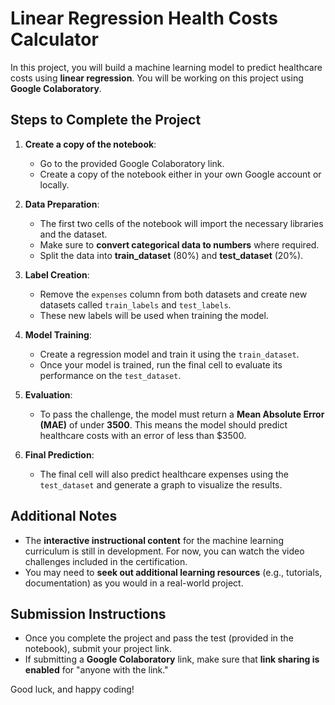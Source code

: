 # Linear Regression Health Costs Calculator

In this project, you will build a machine learning model to predict healthcare costs using **linear regression**. You will be working on this project using **Google Colaboratory**.

## Steps to Complete the Project

1. **Create a copy of the notebook**:
   - Go to the provided Google Colaboratory link.
   - Create a copy of the notebook either in your own Google account or locally.

2. **Data Preparation**:
   - The first two cells of the notebook will import the necessary libraries and the dataset.
   - Make sure to **convert categorical data to numbers** where required.
   - Split the data into **train_dataset** (80%) and **test_dataset** (20%).

3. **Label Creation**:
   - Remove the `expenses` column from both datasets and create new datasets called `train_labels` and `test_labels`.
   - These new labels will be used when training the model.

4. **Model Training**:
   - Create a regression model and train it using the `train_dataset`.
   - Once your model is trained, run the final cell to evaluate its performance on the `test_dataset`.

5. **Evaluation**:
   - To pass the challenge, the model must return a **Mean Absolute Error (MAE)** of under **3500**. This means the model should predict healthcare costs with an error of less than $3500.

6. **Final Prediction**:
   - The final cell will also predict healthcare expenses using the `test_dataset` and generate a graph to visualize the results.

## Additional Notes
- The **interactive instructional content** for the machine learning curriculum is still in development. For now, you can watch the video challenges included in the certification. 
- You may need to **seek out additional learning resources** (e.g., tutorials, documentation) as you would in a real-world project.

## Submission Instructions

- Once you complete the project and pass the test (provided in the notebook), submit your project link.
- If submitting a **Google Colaboratory** link, make sure that **link sharing is enabled** for "anyone with the link."

Good luck, and happy coding!
